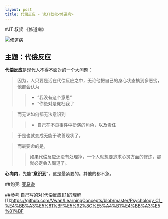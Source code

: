 ```yaml
---
layout: post
title: 代偿反应 - 读JT叔叔<修道病>
---
```


#JT 叔叔 《修道病》

![修道病](https://images-cn.ssl-images-amazon.com/images/I/41cAc83vfTL._SX351_BO1,204,203,200_.jpg)

## 主题：**代偿反应**

**代偿反应**是现代人不得不面对的一个大问题：
> 因为，人只要是活在代偿反应之中，无论他把自己的身心状态搞到多恶劣，他都会认为
>>- ”我没有这个意思“
>>- ”你绝对是冤枉我了

>而无论如何都无法意识到
>>- 自己在不良事件中扮演的角色，以及责任

>于是也就变成无能于改善现状了。

>而最要命的是，
>>如果代偿反应还没有处理掉，一个人就想要追求心灵方面的修炼，那就必定会入魔道了。

__心向内__，先能“**意识到**”，这是最紧要的。其他的都不急。


##购买:
[亚马逊](https://www.amazon.cn/%E4%BF%AE%E9%81%93%E7%97%85-JT%E5%8F%94%E5%8F%94/dp/B0198M0HIK)

##参考
自己写的对[代偿反应][1]的理解
[1]:https://github.com/Vwan/LearningConcepts/blob/master/Psychology_C1_%E4%BB%A3%E5%81%BF%E5%92%8C%E5%A4%B1%E4%BB%A3%E5%81%BF
